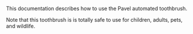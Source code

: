 This documentation describes how to use the Pavel automated toothbrush.

Note that this toothbrush is is totally safe to use for children, adults, pets, and wildlife.
